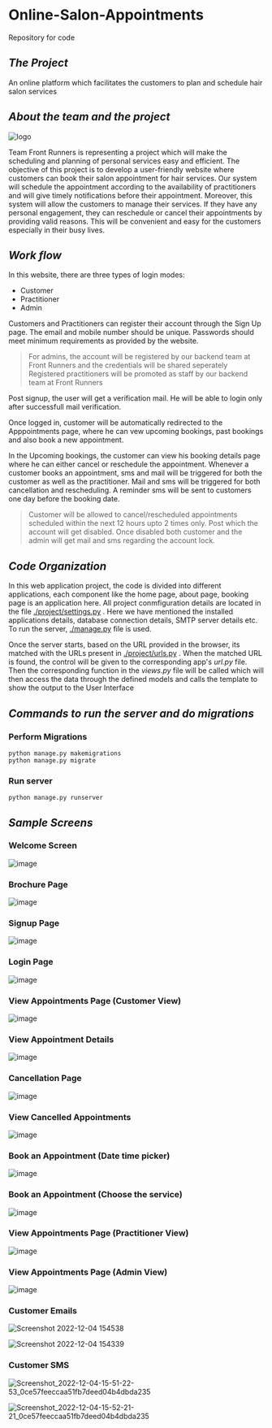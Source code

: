 # Online-Salon-Appointments
Repository for code

## *The Project*
An online platform which facilitates the customers to plan and schedule hair salon services


## *About the team and the project*

![logo](https://user-images.githubusercontent.com/17834899/205514008-0b220eb7-7e0f-4b57-8c8c-5a1ef6fdc91d.png)

Team Front Runners is representing a project which will make the scheduling and planning of personal services easy and efficient.
The objective of this project is to develop a user-friendly website where customers can book their salon appointment for hair services.
Our system will schedule the appointment according to the availability of practitioners and will give timely notifications before their appointment.
Moreover, this system will allow the customers to manage their services.
If they have any personal engagement, they can reschedule or cancel their appointments by providing valid reasons.
This will be convenient and easy for the customers especially in their busy lives.



## *Work flow*
In this website, there are three types of login modes:
+ Customer
+ Practitioner
+ Admin


Customers and Practitioners can register their account through the Sign Up page. The email and mobile number should be unique. Passwords should meet minimum requirements as provided by the website.
>For admins, the account will be registered by our backend team at Front Runners and the credentials will be shared seperately
>Registered practitioners will be promoted as staff by our backend team at Front Runners

Post signup, the user will get a verification mail. He will be able to login only after successfull mail verification. 

Once logged in, customer will be automatically redirected to the Apppointments page, where he can vew upcoming bookings, past bookings and also book a new appointment.

In the Upcoming bookings, the customer can view his booking details page where he can either cancel or reschedule the appointment. Whenever a customer books an appointment, sms and mail will be triggered for both the customer as well as the practitioner. Mail and sms will be triggered for both cancellation and rescheduling.
A reminder sms will be sent to customers one day before the booking date.

> Customer will be allowed to cancel/rescheduled appointments scheduled within the next 12 hours upto 2 times only. Post which the account will get disabled.
> Once disabled both customer and the admin will get mail and sms regarding the account lock.



## *Code Organization*
In this web application project, the code is divided into different applications, each component like the home page, about page, booking page is an application here. All project conmfiguration details
are located in the file [./project/settings.py](url) . Here we have mentioned the installed applications details, database connection details, SMTP server details etc. To run the server, [./manage.py](url) file is used.

Once the server starts, based on the URL provided in the browser, its matched with the URLs present in [./project/urls.py](url) . When the matched URL is found, the control will be given to the corresponding app's
_url.py_ file. Then the corresponding function in the _views.py_ file will be called which will then access the data through the defined models and calls the template to show the output to the User Interface


## *Commands to run the server and do migrations*

### Perform Migrations
```
python manage.py makemigrations
python manage.py migrate
```

### Run server
```
python manage.py runserver
```




## *Sample Screens*
### Welcome Screen
![image](https://user-images.githubusercontent.com/17834899/205507872-02c1d081-c529-4ab8-bae6-71cb0f505461.png)




### Brochure Page
![image](https://user-images.githubusercontent.com/17834899/205507893-7698bd70-41fa-4230-af76-7b28283630be.png)




### Signup Page
![image](https://user-images.githubusercontent.com/17834899/205507911-558dd1ab-f2de-432e-a30f-9cf642cc5267.png)




### Login Page
![image](https://user-images.githubusercontent.com/17834899/205507927-6310ef32-23c0-4d0b-b7aa-0c030ad1cca2.png)




### View Appointments Page (Customer View)
![image](https://user-images.githubusercontent.com/17834899/205507939-73fbb7e8-541c-4177-bd20-674622809fd7.png)




### View Appointment Details
![image](https://user-images.githubusercontent.com/17834899/205507943-38081d46-b0bc-4b97-a6be-ad8320f615a7.png)




### Cancellation Page
![image](https://user-images.githubusercontent.com/17834899/205507952-10503f5c-5f4f-4127-8e89-10e3be3792da.png)




### View Cancelled Appointments
![image](https://user-images.githubusercontent.com/17834899/205507956-fd6ff5b8-d4fb-40cb-bf14-9a1a5d1bdbf5.png)




### Book an Appointment (Date time picker)
![image](https://user-images.githubusercontent.com/17834899/205507964-05c49d7e-15fe-4f7b-af3e-88422eb5b2c6.png)




### Book an Appointment (Choose the service)
![image](https://user-images.githubusercontent.com/17834899/205507979-9a1f59bb-d57a-464d-8748-8b516d93972c.png)




### View Appointments Page (Practitioner View)
![image](https://user-images.githubusercontent.com/17834899/205508011-c99456c8-0da7-4b64-bf17-af60a8de577e.png)




### View Appointments Page (Admin View)
![image](https://user-images.githubusercontent.com/17834899/205508026-0a96bf14-e97d-4ede-aa7b-4210bf43f760.png)


### Customer Emails
![Screenshot 2022-12-04 154538](https://user-images.githubusercontent.com/17834899/205515002-696b474f-7d8f-443d-ac66-9a1e9618e786.png)

![Screenshot 2022-12-04 154339](https://user-images.githubusercontent.com/17834899/205515013-eb23bf56-cc67-4296-b51e-d80aae4d4a39.png)


### Customer SMS
![Screenshot_2022-12-04-15-51-22-53_0ce57feeccaa51fb7deed04b4dbda235](https://user-images.githubusercontent.com/17834899/205515049-59a94578-d4f8-497a-8515-4e3d3a7b0ec6.jpg)

![Screenshot_2022-12-04-15-52-21-21_0ce57feeccaa51fb7deed04b4dbda235](https://user-images.githubusercontent.com/17834899/205515055-5318dde2-6c0f-4d1f-8a8b-0aa3c9297f5f.jpg)



